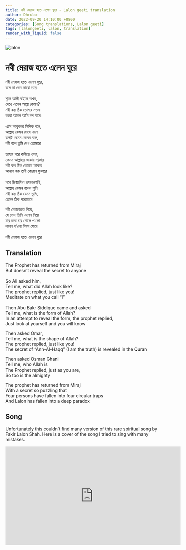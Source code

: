 ```yaml
---
title: নবী মেরাজ হতে এলেন ঘুরে - Lalon geeti translation 
author: Dhrubo
date: 2022-09-20 14:10:00 +0800
categories: [Song translations, Lalon geeti]
tags: [lalongeeti, lalon, translation]
render_with_liquid: false
---
```


![lalon](https://user-images.githubusercontent.com/114016742/191354598-3ae07658-d1b8-4f32-8a29-81721f339fae.jpeg)



# নবী মেরাজ হতে এলেন ঘুরে


নবী মেরাজ হতে এলেন ঘুরে,<br />
বলে না ভেদ কারো তরে<br />
<br />
শুনে আলী কইছে তখন,<br />
দেখে এলেন আল্লা কেমন?<br />
নবী কয় ঠিক তোমার মতন<br />
করো আমল আমি বল যারে<br />
<br />
এসে আবুবকর সিদ্দিক বলে,<br />
আল্লাহ কেমন দেখে এলে<br />
রূপটি কেমন দেবেন বলে,<br />
নবী বলে তুমি দেখ তোমারে<br />
<br />
তাহার পরে কহিছে ওমর,<br />
কেমন আল্লাহর আকার-প্রকার<br />
নবী কন ঠিক তোমার আকার<br />
আনাল হক তাই কোরান ফুকারে<br />
<br />
পরে জিজ্ঞাসিল ওসমানগণি,<br />
আল্লাহ কেমন বলেন শুনি<br />
নবী কয় ঠিক যেমন তুমি,<br />
তেমন ঠিক পরোয়ারে<br />

  

নবী মেরাজেতে গিয়ে,<br />
যে ভেদ তিনি এলেন নিয়ে<br />
চার জনা চার গোলে প’লো<br />
লালন প’লো বিষম ফেরে<br />
<br />
নবী মেরাজ হতে এলেন ঘুরে

## Translation

The Prophet has returned from Miraj<br />
But doesn’t reveal the secret to anyone<br />
<br />
So Ali asked him,<br />
Tell me, what did Allah look like?<br />
The prophet replied, just like you!<br />
Meditate on what you call “I”<br />
<br />
Then Abu Bakr Siddique came and asked<br />
Tell me, what is the form of Allah?<br />
In an attempt to reveal the form, the prophet replied,<br />
Just look at yourself and you will know<br />


Then asked Omar,<br />
Tell me, what is the shape of Allah?<br />
The prophet replied, just like you!<br />
The secret of “Ann-Al-Haqq” (I am the truth) is revealed in the Quran<br />

Then asked Osman Ghani<br />
Tell me, who Allah is<br />
The Prophet replied, just as you are,<br />
So too is the almighty<br />

The prophet has returned from Miraj<br />
With a secret so puzzling that<br />
Four persons have fallen into four circular traps<br />
And Lalon has fallen into a deep paradox<br />

## Song
Unfortunately this couldn't find many version of this rare spiritual song by Fakir Lalon Shah. Here is a cover of the song I tried to sing with many mistakes. 


<iframe width="560" height="315" src="https://www.youtube.com/embed/EKiKfeVgL10" title="YouTube video player" frameborder="0" allow="accelerometer; autoplay; clipboard-write; encrypted-media; gyroscope; picture-in-picture" allowfullscreen></iframe>

